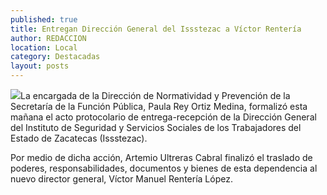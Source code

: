 ```yaml
---
published: true
title: Entregan Dirección General del Issstezac a Víctor Rentería
author: REDACCION
location: Local
category: Destacadas
layout: posts
---
```


![](http://i.imgur.com/yTyA58Nm.jpg)La encargada de la Dirección de Normatividad y Prevención de la Secretaría de la Función Pública, Paula Rey Ortiz Medina, formalizó esta mañana el acto protocolario de entrega-recepción de la Dirección General del Instituto de Seguridad y Servicios Sociales de los Trabajadores del Estado de Zacatecas (Issstezac).

Por medio de dicha acción, Artemio Ultreras Cabral finalizó el traslado de poderes, responsabilidades, documentos y bienes de esta dependencia al nuevo director general, Víctor Manuel Rentería López.
